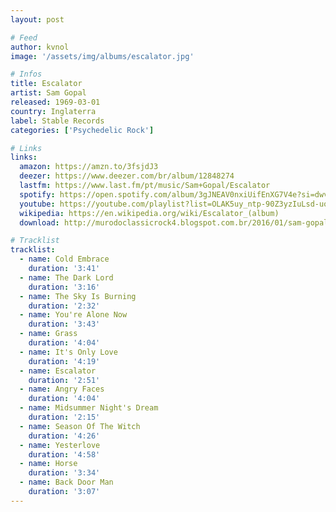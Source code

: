```yaml
---
layout: post

# Feed
author: kvnol
image: '/assets/img/albums/escalator.jpg'

# Infos
title: Escalator
artist: Sam Gopal
released: 1969-03-01
country: Inglaterra
label: Stable Records
categories: ['Psychedelic Rock']

# Links
links:
  amazon: https://amzn.to/3fsjdJ3
  deezer: https://www.deezer.com/br/album/12848274
  lastfm: https://www.last.fm/pt/music/Sam+Gopal/Escalator
  spotify: https://open.spotify.com/album/3gJNEAV0nxiUifEnXG7V4e?si=dwvODOnLTLuzoZba_L4yzg
  youtube: https://youtube.com/playlist?list=OLAK5uy_ntp-90Z3yzIuLsd-uoTTUbpplFNEfaTds
  wikipedia: https://en.wikipedia.org/wiki/Escalator_(album)
  download: http://murodoclassicrock4.blogspot.com.br/2016/01/sam-gopal-escalator-1969.html

# Tracklist
tracklist:
  - name: Cold Embrace
    duration: '3:41'
  - name: The Dark Lord
    duration: '3:16'
  - name: The Sky Is Burning
    duration: '2:32'
  - name: You're Alone Now
    duration: '3:43'
  - name: Grass
    duration: '4:04'
  - name: It's Only Love
    duration: '4:19'
  - name: Escalator
    duration: '2:51'
  - name: Angry Faces
    duration: '4:04'
  - name: Midsummer Night's Dream
    duration: '2:15'
  - name: Season Of The Witch
    duration: '4:26'
  - name: Yesterlove
    duration: '4:58'
  - name: Horse
    duration: '3:34'
  - name: Back Door Man
    duration: '3:07'
---
```

